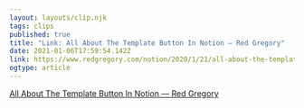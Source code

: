 ```yaml
---
layout: layouts/clip.njk 
tags: clips 
published: true 
title: "Link: All About The Template Button In Notion — Red Gregory" 
date: 2021-01-06T17:59:54.142Z 
link: https://www.redgregory.com/notion/2020/1/21/all-about-the-template-button-in-notion 
ogtype: article 
---
```

[All About The Template Button In Notion — Red Gregory](https://www.redgregory.com/notion/2020/1/21/all-about-the-template-button-in-notion) 
